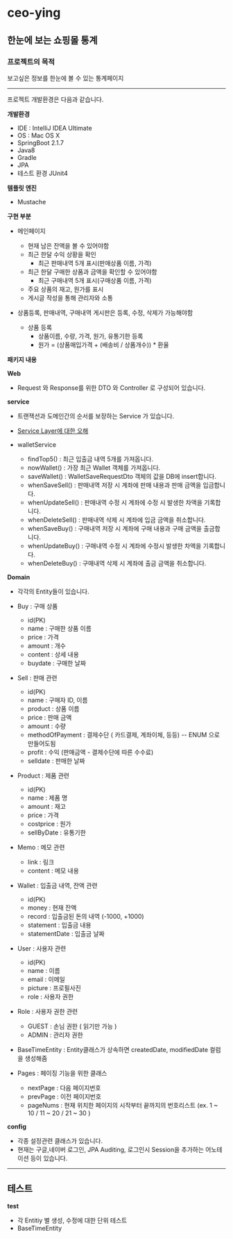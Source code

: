 # ceo-ying

## 한눈에 보는 쇼핑몰 통계

### 프로젝트의 목적

보고싶은 정보를 한눈에 볼 수 있는 통계페이지

* * * 

프로젝트 개발환경은 다음과 같습니다.

**개발환경**

* IDE : IntelliJ IDEA Ultimate
* OS : Mac OS X
* SpringBoot 2.1.7
* Java8
* Gradle
* JPA
* 테스트 환경 JUnit4

**템플릿 엔진**

* Mustache

**구현 부분**

* 메인페이지
    - 현재 남은 잔액을 볼 수 있어야함
    - 최근 한달 수익 상황을 확인
        + 최근 판매내역 5개 표시(판매상품 이름, 가격)
    - 최근 한달 구매한 상품과 금액을 확인할 수 있어야함
        + 최근 구매내역 5개 표시(구매상품 이름, 가격)
    - 주요 상품의 재고, 원가를 표시
    - 게시글 작성을 통해 관리자와 소통

* 상품등록, 판매내역, 구매내역 게시판은 등록, 수정, 삭제가 가능해야함
    - 상품 등록
        + 상품이름, 수량, 가격, 원가, 유통기한 등록
        + 원가 = (상품매입가격 + (배송비 / 상품개수)) * 환율

**패키지 내용**

**Web**

* Request 와 Response를 위한 DTO 와 Controller 로 구성되어 있습니다.

**service**

* 트랜잭션과 도메인간의 순서를 보장하는 Service 가 있습니다.
* [Service Layer에 대한 오해](https://parkadd.tistory.com/13?category=913964)

* walletService
    - findTop5() : 최근 입출금 내역 5개를 가져옵니다.
    - nowWallet() : 가장 최근 Wallet 객체를 가져옵니다.
    - saveWallet() : WalletSaveRequestDto 객체의 값을 DB에 insert합니다.
    - whenSaveSell() : 판매내역 저장 시 계좌에 판매 내용과 판매 금액을 입금합니다.
    - whenUpdateSell() : 판매내역 수정 시 계좌에 수정 시 발생한 차액을 기록합니다.
    - whenDeleteSell() : 판매내역 삭제 시 계좌에 입금 금액을 취소합니다.
    - whenSaveBuy() : 구매내역 저장 시 계좌에 구매 내용과 구매 금액을 출금합니다.
    - whenUpdateBuy() : 구매내역 수정 시 계좌에 수정시 발생한 차액을 기록합니다.
    - whenDeleteBuy() : 구매내역 삭제 시 계좌에 출금 금액을 취소합니다.

**Domain**

* 각각의 Entity들이 있습니다.
* Buy : 구매 상품
    - id(PK)
    - name : 구매한 상품 이름
    - price : 가격
    - amount : 개수
    - content : 상세 내용
    - buydate : 구매한 날짜
* Sell : 판매 관련
    - id(PK)
    - name : 구매자 ID, 이름
    - product : 상품 이름
    - price : 판매 금액
    - amount : 수량
    - methodOfPayment : 결제수단 ( 카드결제, 계좌이체, 등등) -- ENUM 으로 만들어도됨
    - profit : 수익 (판매금액 - 결제수단에 따른 수수료)
    - selldate : 판매한 날짜
* Product : 제품 관련
    - id(PK)
    - name : 제품 명
    - amount : 재고
    - price : 가격
    - costprice : 원가
    - sellByDate : 유통기한
* Memo : 메모 관련
    - link : 링크
    - content : 메모 내용
* Wallet : 입출금 내역, 잔액 관련
    - id(PK)
    - money : 현재 잔액
    - record : 입출금된 돈의 내역 (-1000, +1000)
    - statement : 입출금 내용
    - statementDate : 입출금 날짜
* User : 사용자 관련
    - id(PK)
    - name : 이름
    - email : 이메일
    - picture : 프로필사진
    - role : 사용자 권한
* Role : 사용자 권한 관련
    - GUEST : 손님 권한 ( 읽기만 가능 )
    - ADMIN : 관리자 권한
* BaseTimeEntity : Entity클래스가 상속하면 createdDate, modifiedDate 컬럼을 생성해줌

* Pages : 페이징 기능을 위한 클래스
    - nextPage : 다음 페이지번호
    - prevPage : 이전 페이지번호
    - pageNums : 현재 위치한 페이지의 시작부터 끝까지의 번호리스트 (ex. 1 ~ 10 / 11 ~ 20 / 21 ~ 30 )

**config**

* 각종 설정관련 클래스가 있습니다.
* 현재는 구글,네이버 로그인, JPA Auditing, 로그인시 Session을 추가하는 어노테이션 등이 있습니다.

* * * 

## 테스트

**test**

* 각 Entitiy 별 생성, 수정에 대한 단위 테스트
* BaseTimeEntity 
